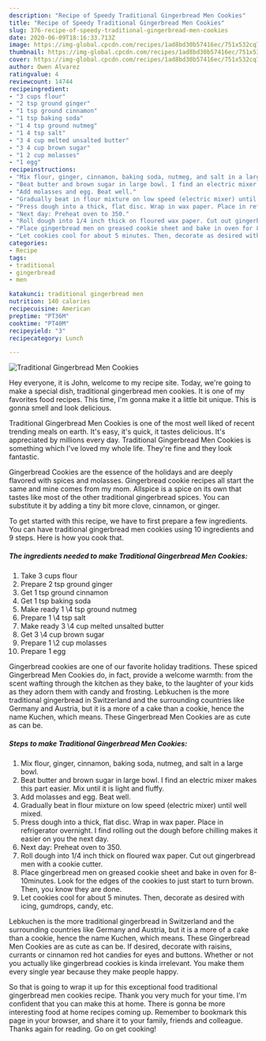 ```yaml
---
description: "Recipe of Speedy Traditional Gingerbread Men Cookies"
title: "Recipe of Speedy Traditional Gingerbread Men Cookies"
slug: 376-recipe-of-speedy-traditional-gingerbread-men-cookies
date: 2020-06-09T18:16:33.713Z
image: https://img-global.cpcdn.com/recipes/1ad8bd30b57416ec/751x532cq70/traditional-gingerbread-men-cookies-recipe-main-photo.jpg
thumbnail: https://img-global.cpcdn.com/recipes/1ad8bd30b57416ec/751x532cq70/traditional-gingerbread-men-cookies-recipe-main-photo.jpg
cover: https://img-global.cpcdn.com/recipes/1ad8bd30b57416ec/751x532cq70/traditional-gingerbread-men-cookies-recipe-main-photo.jpg
author: Owen Alvarez
ratingvalue: 4
reviewcount: 14744
recipeingredient:
- "3 cups flour"
- "2 tsp ground ginger"
- "1 tsp ground cinnamon"
- "1 tsp baking soda"
- "1 4 tsp ground nutmeg"
- "1 4 tsp salt"
- "3 4 cup melted unsalted butter"
- "3 4 cup brown sugar"
- "1 2 cup molasses"
- "1 egg"
recipeinstructions:
- "Mix flour, ginger, cinnamon, baking soda, nutmeg, and salt in a large bowl."
- "Beat butter and brown sugar in large bowl. I find an electric mixer makes this part easier. Mix until it is light and fluffy."
- "Add molasses and egg. Beat well."
- "Gradually beat in flour mixture on low speed (electric mixer) until well mixed."
- "Press dough into a thick, flat disc. Wrap in wax paper. Place in refrigerator overnight. I find rolling out the dough before chilling makes it easier on you the next day."
- "Next day: Preheat oven to 350."
- "Roll dough into 1/4 inch thick on floured wax paper. Cut out gingerbread men with a cookie cutter."
- "Place gingerbread men on greased cookie sheet and bake in oven for 8-10minutes. Look for the edges of the cookies to just start to turn brown. Then, you know they are done."
- "Let cookies cool for about 5 minutes. Then, decorate as desired with icing, gumdrops, candy, etc."
categories:
- Recipe
tags:
- traditional
- gingerbread
- men

katakunci: traditional gingerbread men 
nutrition: 140 calories
recipecuisine: American
preptime: "PT36M"
cooktime: "PT40M"
recipeyield: "3"
recipecategory: Lunch

---
```



![Traditional Gingerbread Men Cookies](https://img-global.cpcdn.com/recipes/1ad8bd30b57416ec/751x532cq70/traditional-gingerbread-men-cookies-recipe-main-photo.jpg)

Hey everyone, it is John, welcome to my recipe site. Today, we're going to make a special dish, traditional gingerbread men cookies. It is one of my favorites food recipes. This time, I'm gonna make it a little bit unique. This is gonna smell and look delicious.

Traditional Gingerbread Men Cookies is one of the most well liked of recent trending meals on earth. It's easy, it's quick, it tastes delicious. It's appreciated by millions every day. Traditional Gingerbread Men Cookies is something which I've loved my whole life. They're fine and they look fantastic.

Gingerbread Cookies are the essence of the holidays and are deeply flavored with spices and molasses. Gingerbread cookie recipes all start the same and mine comes from my mom. Allspice is a spice on its own that tastes like most of the other traditional gingerbread spices. You can substitute it by adding a tiny bit more clove, cinnamon, or ginger.


To get started with this recipe, we have to first prepare a few ingredients. You can have traditional gingerbread men cookies using 10 ingredients and 9 steps. Here is how you cook that.

<!--inarticleads1-->

##### The ingredients needed to make Traditional Gingerbread Men Cookies:

1. Take 3 cups flour
1. Prepare 2 tsp ground ginger
1. Get 1 tsp ground cinnamon
1. Get 1 tsp baking soda
1. Make ready 1 \4 tsp ground nutmeg
1. Prepare 1 \4 tsp salt
1. Make ready 3 \4 cup melted unsalted butter
1. Get 3 \4 cup brown sugar
1. Prepare 1 \2 cup molasses
1. Prepare 1 egg


Gingerbread cookies are one of our favorite holiday traditions. These spiced Gingerbread Men Cookies do, in fact, provide a welcome warmth: from the scent wafting through the kitchen as they bake, to the laughter of your kids as they adorn them with candy and frosting. Lebkuchen is the more traditional gingerbread in Switzerland and the surrounding countries like Germany and Austria, but it is a more of a cake than a cookie, hence the name Kuchen, which means. These Gingerbread Men Cookies are as cute as can be. 

<!--inarticleads2-->

##### Steps to make Traditional Gingerbread Men Cookies:

1. Mix flour, ginger, cinnamon, baking soda, nutmeg, and salt in a large bowl.
1. Beat butter and brown sugar in large bowl. I find an electric mixer makes this part easier. Mix until it is light and fluffy.
1. Add molasses and egg. Beat well.
1. Gradually beat in flour mixture on low speed (electric mixer) until well mixed.
1. Press dough into a thick, flat disc. Wrap in wax paper. Place in refrigerator overnight. I find rolling out the dough before chilling makes it easier on you the next day.
1. Next day: Preheat oven to 350.
1. Roll dough into 1/4 inch thick on floured wax paper. Cut out gingerbread men with a cookie cutter.
1. Place gingerbread men on greased cookie sheet and bake in oven for 8-10minutes. Look for the edges of the cookies to just start to turn brown. Then, you know they are done.
1. Let cookies cool for about 5 minutes. Then, decorate as desired with icing, gumdrops, candy, etc.


Lebkuchen is the more traditional gingerbread in Switzerland and the surrounding countries like Germany and Austria, but it is a more of a cake than a cookie, hence the name Kuchen, which means. These Gingerbread Men Cookies are as cute as can be. If desired, decorate with raisins, currants or cinnamon red hot candies for eyes and buttons. Whether or not you actually like gingerbread cookies is kinda irrelevant. You make them every single year because they make people happy. 

So that is going to wrap it up for this exceptional food traditional gingerbread men cookies recipe. Thank you very much for your time. I'm confident that you can make this at home. There is gonna be more interesting food at home recipes coming up. Remember to bookmark this page in your browser, and share it to your family, friends and colleague. Thanks again for reading. Go on get cooking!
